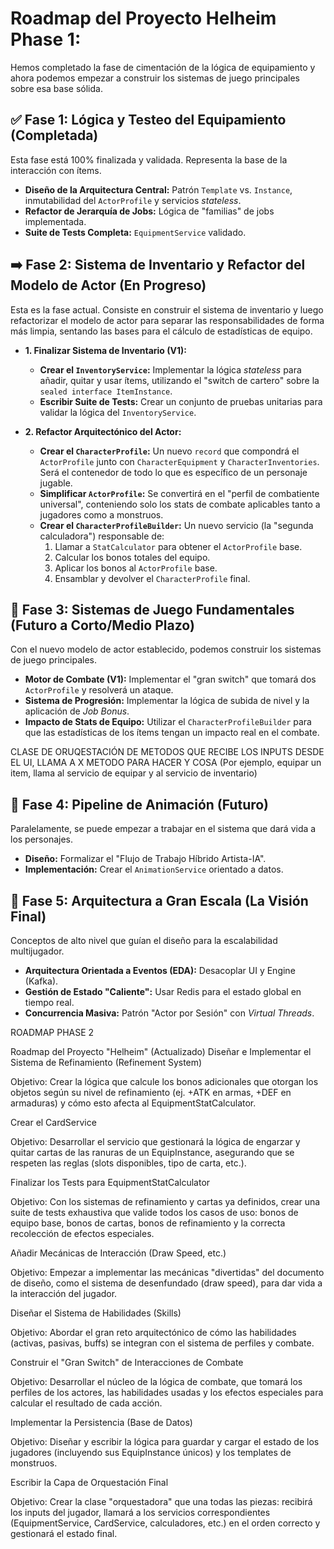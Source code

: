 # Roadmap del Proyecto Helheim Phase 1:


Hemos completado la fase de cimentación de la lógica de equipamiento y ahora podemos empezar a construir los sistemas de juego principales sobre esa base sólida.

## ✅ Fase 1: Lógica y Testeo del Equipamiento (Completada)
Esta fase está 100% finalizada y validada. Representa la base de la interacción con ítems.

* **Diseño de la Arquitectura Central:** Patrón `Template` vs. `Instance`, inmutabilidad del `ActorProfile` y servicios *stateless*.
* **Refactor de Jerarquía de Jobs:** Lógica de "familias" de jobs implementada.
* **Suite de Tests Completa:** `EquipmentService` validado.

## ➡️ Fase 2: Sistema de Inventario y Refactor del Modelo de Actor (En Progreso)
Esta es la fase actual. Consiste en construir el sistema de inventario y luego refactorizar el modelo de actor para separar las responsabilidades de forma más limpia, sentando las bases para el cálculo de estadísticas de equipo.

* **1. Finalizar Sistema de Inventario (V1):**
  * **Crear el `InventoryService`:** Implementar la lógica *stateless* para añadir, quitar y usar ítems, utilizando el "switch de cartero" sobre la `sealed interface ItemInstance`.
  * **Escribir Suite de Tests:** Crear un conjunto de pruebas unitarias para validar la lógica del `InventoryService`.

* **2. Refactor Arquitectónico del Actor:**
  * **Crear el `CharacterProfile`:** Un nuevo `record` que compondrá el `ActorProfile` junto con `CharacterEquipment` y `CharacterInventories`. Será el contenedor de todo lo que es específico de un personaje jugable.
  * **Simplificar `ActorProfile`:** Se convertirá en el "perfil de combatiente universal", conteniendo solo los stats de combate aplicables tanto a jugadores como a monstruos.
  * **Crear el `CharacterProfileBuilder`:** Un nuevo servicio (la "segunda calculadora") responsable de:
    1.  Llamar a `StatCalculator` para obtener el `ActorProfile` base.
    2.  Calcular los bonos totales del equipo.
    3.  Aplicar los bonos al `ActorProfile` base.
    4.  Ensamblar y devolver el `CharacterProfile` final.

## 🚀 Fase 3: Sistemas de Juego Fundamentales (Futuro a Corto/Medio Plazo)
Con el nuevo modelo de actor establecido, podemos construir los sistemas de juego principales.

* **Motor de Combate (V1):** Implementar el "gran switch" que tomará dos `ActorProfile` y resolverá un ataque.
* **Sistema de Progresión:** Implementar la lógica de subida de nivel y la aplicación de *Job Bonus*.
* **Impacto de Stats de Equipo:** Utilizar el `CharacterProfileBuilder` para que las estadísticas de los ítems tengan un impacto real en el combate.


CLASE DE ORUQESTACIÓN DE METODOS QUE RECIBE LOS INPUTS DESDE EL UI, LLAMA A X METODO PARA HACER Y COSA (Por ejemplo, equipar un item, llama al servicio de equipar y al servicio de inventario)
## 🎨 Fase 4: Pipeline de Animación (Futuro)
Paralelamente, se puede empezar a trabajar en el sistema que dará vida a los personajes.

* **Diseño:** Formalizar el "Flujo de Trabajo Híbrido Artista-IA".
* **Implementación:** Crear el `AnimationService` orientado a datos.

## 🌌 Fase 5: Arquitectura a Gran Escala (La Visión Final)
Conceptos de alto nivel que guían el diseño para la escalabilidad multijugador.

* **Arquitectura Orientada a Eventos (EDA):** Desacoplar UI y Engine (Kafka).
* **Gestión de Estado "Caliente":** Usar Redis para el estado global en tiempo real.
* **Concurrencia Masiva:** Patrón "Actor por Sesión" con *Virtual Threads*.

ROADMAP PHASE 2

Roadmap del Proyecto "Helheim" (Actualizado)
Diseñar e Implementar el Sistema de Refinamiento (Refinement System)

Objetivo: Crear la lógica que calcule los bonos adicionales que otorgan los objetos según su nivel de refinamiento (ej. +ATK en armas, +DEF en armaduras) y cómo esto afecta al EquipmentStatCalculator.

Crear el CardService

Objetivo: Desarrollar el servicio que gestionará la lógica de engarzar y quitar cartas de las ranuras de un EquipInstance, asegurando que se respeten las reglas (slots disponibles, tipo de carta, etc.).

Finalizar los Tests para EquipmentStatCalculator

Objetivo: Con los sistemas de refinamiento y cartas ya definidos, crear una suite de tests exhaustiva que valide todos los casos de uso: bonos de equipo base, bonos de cartas, bonos de refinamiento y la correcta recolección de efectos especiales.

Añadir Mecánicas de Interacción (Draw Speed, etc.)

Objetivo: Empezar a implementar las mecánicas "divertidas" del documento de diseño, como el sistema de desenfundado (draw speed), para dar vida a la interacción del jugador.

Diseñar el Sistema de Habilidades (Skills)

Objetivo: Abordar el gran reto arquitectónico de cómo las habilidades (activas, pasivas, buffs) se integran con el sistema de perfiles y combate.

Construir el "Gran Switch" de Interacciones de Combate

Objetivo: Desarrollar el núcleo de la lógica de combate, que tomará los perfiles de los actores, las habilidades usadas y los efectos especiales para calcular el resultado de cada acción.

Implementar la Persistencia (Base de Datos)

Objetivo: Diseñar y escribir la lógica para guardar y cargar el estado de los jugadores (incluyendo sus EquipInstance únicos) y los templates de monstruos.

Escribir la Capa de Orquestación Final

Objetivo: Crear la clase "orquestadora" que una todas las piezas: recibirá los inputs del jugador, llamará a los servicios correspondientes (EquipmentService, CardService, calculadores, etc.) en el orden correcto y gestionará el estado final.

